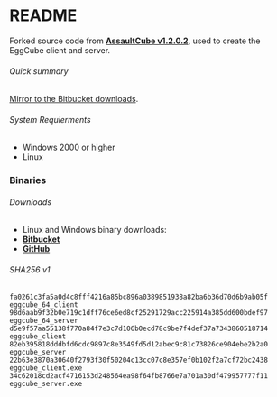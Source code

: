 # README #

Forked source code from **[AssaultCube v1.2.0.2](https://github.com/assaultcube/AC/tree/legacy1202)**, used to create the EggCube client and server.

###### Quick summary
[Mirror to the Bitbucket downloads](https://bitbucket.org/iguanameow/ac_1202).

###### System Requierments
+ Windows 2000 or higher
+ Linux


### Binaries ###

###### Downloads
+ Linux and Windows binary downloads:
+ **[Bitbucket](https://bitbucket.org/iguanameow/ac_1202/downloads)**
+ **[GitHub](https://github.com/IguanaMeow/AC_1202/releases)**

###### SHA256 v1
```
fa0261c3fa5a0d4c8fff4216a85bc896a0389851938a82ba6b36d70d6b9ab05f  eggcube_64_client
98d6aab9f32b0e719c1dff76ce6ed8cf25291729acc225914a385dd600bdef97  eggcube_64_server
d5e9f57aa55138f770a84f7e3c7d106b0ecd78c9be7f4def37a7343860518714  eggcube_client
82eb395818dddbfd6cdc9897c8e3549fd5d12abec9c81c73826ce904ebe2b2a0  eggcube_server
22b63e3870a30640f2793f30f50204c13cc07c8e357ef0b102f2a7cf72bc2438  eggcube_client.exe
34c62018cd2acf4716153d248564ea98f64fb8766e7a701a30df479957777f11  eggcube_server.exe
```
